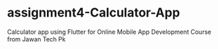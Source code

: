 # assignment4-Calculator-App
 Calculator app using Flutter for Online Mobile App Development Course from Jawan Tech Pk
